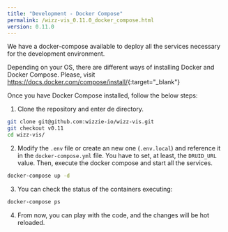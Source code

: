 ```yaml
---
title: "Development - Docker Compose"
permalink: /wizz-vis_0.11.0_docker_compose.html
version: 0.11.0
---
```


We have a docker-compose available to deploy all the services necessary for the development environment.

Depending on your OS, there are different ways of installing Docker and Docker Compose. Please, visit <https://docs.docker.com/compose/install/>{:target="_blank"}

Once you have Docker Compose installed, follow the below steps:

1. Clone the repository and enter de directory.
```bash
git clone git@github.com:wizzie-io/wizz-vis.git
git checkout v0.11
cd wizz-vis/
```

2. Modify the `.env` file or create an new one (`.env.local`) and reference it in the `docker-compose.yml` file. You have to set, at least, the `DRUID_URL` value. Then, execute the docker compose and start all the services.
```bash
docker-compose up -d
```

3. You can check the status of the containers executing:
```bash
docker-compose ps
```

4. From now, you can play with the code, and the changes will be hot reloaded.
